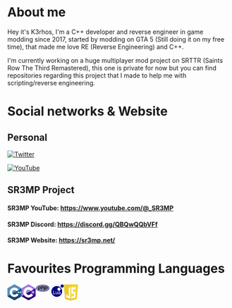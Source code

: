 # About me

Hey it's K3rhos, I'm a C++ developer and reverse engineer in game modding since 2017, started by modding on GTA 5 (Still doing it on my free time), that made me love RE (Reverse Engineering) and C++.

I'm currently working on a huge multiplayer mod project on SRTTR (Saints Row The Third Remastered), this one is private for now but you can find repositories regarding this project that I made to help me with scripting/reverse engineering.

# Social networks & Website

## Personal

[![Twitter](https://img.shields.io/twitter/url?color=1DA1F2&label=Follow%20%40K3rhosㅤㅤ&logo=Twitter&style=for-the-badge&url=https%3A%2F%2Ftwitter.com%2FBrandon66812869)](https://twitter.com/Brandon66812869)

[![YouTube](https://img.shields.io/twitter/url?color=FF0000&label=Subscribe%20%40K3rhos&logo=YouTube&logoColor=FF0000&style=for-the-badge&url=https%3A%2F%2Fwww.youtube.com%2F%40K3rhos)](https://www.youtube.com/c/K3rhos)

## SR3MP Project

#### SR3MP YouTube: https://www.youtube.com/@_SR3MP
#### SR3MP Discord: https://discord.gg/QBQwQQbVFf
#### SR3MP Website: https://sr3mp.net/

# Favourites Programming Languages

<img align="left" src="https://raw.githubusercontent.com/K3rhos/K3rhos/main/icons/cpp.svg" alt="C++" width="32px"/>
<img align="left" src="https://raw.githubusercontent.com/K3rhos/K3rhos/main/icons/csharp.svg" alt="C#" width="32px"/>
<img align="left" src="https://raw.githubusercontent.com/K3rhos/K3rhos/main/icons/php.svg" alt="PHP" width="32px"/>
<img align="left" src="https://raw.githubusercontent.com/K3rhos/K3rhos/main/icons/lua.svg" alt="LUA" width="32px"/>
<img align="left" src="https://raw.githubusercontent.com/K3rhos/K3rhos/main/icons/js.svg" alt="JS" width="32px"/>
